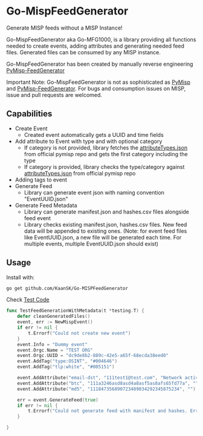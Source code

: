# Go-MispFeedGenerator

Generate MISP feeds without a MISP Instance!

Go-MispFeedGenerator aka Go-MFG1000, is a library providing all functions needed to create events, adding attributes and generating needed feed files. Generated files can be consumed by any MISP instance.

Go-MispFeedGenerator has been created by manually reverse engineering [PyMisp-FeedGenerator]

Important Note: Go-MispFeedGenerator is not as sophisticated as [PyMisp] and [PyMisp-FeedGenerator]. For bugs and consumption issues on MISP, issue and pull requests are welcomed.

## Capabilities

* Create Event
  * Created event automatically gets a UUID and time fields
* Add attribute to Event with type and with optional category
  * If category is not provided, library fetches the [attributeTypes.json] from official pymisp repo and gets the first category including the type
  * If category is provided, library checks the type/category against [attributeTypes.json] from official pymisp repo
* Adding tags to event
* Generate Feed
  * Library can generate event json with naming convention "EventUUID.json"
* Generate Feed Metadata
  * Library can generate manifest.json and hashes.csv files alongside feed event
  * Library checks existing manifest.json, hashes.csv files. New feed data will be appended to existing ones. (Note: for event feed files like EventUUID.json, a new file will be generated each time. For multiple events, multiple EventUUID.json should exist)


## Usage
Install with:
````bash
go get github.com/KaanSK/Go-MISPFeedGenerator
````
Check [Test Code](mispfeedgenerator_test.go)  

```go
func TestFeedGenerationWithMetadata(t *testing.T) {
	defer cleanGeneratedFiles()
	event, err := NewMispEvent()
	if err != nil {
		t.Errorf("Could not create new event")
	}
	event.Info = "Dummy event"
	event.Orgc.Name = "TEST ORG"
	event.Orgc.UUID = "dc9de8b2-889c-42e5-a65f-68ecda38eed0"
	event.AddTag("type:OSINT", "#004646")
	event.AddTag("tlp:white", "#005151")

	event.AddAttribute("email-dst", "111test1@test.com", "Network activity")
	event.AddAttribute("btc", "111a3246asd8asd4a8asf5as8afs65fd77a", "")
	event.AddAttribute("md5", "111847356890723489034292345875234", "")

	err = event.GenerateFeed(true)
	if err != nil {
		t.Errorf("Could not generate feed with manifest and hashes. Error: %s", err)
	}

}
```



[PyMisp-FeedGenerator]: https://github.com/MISP/PyMISP/blob/main/examples/feed-generator/generate.py
[PyMisp]: https://github.com/MISP/PyMISP
[attributeTypes.json]: https://raw.githubusercontent.com/MISP/PyMISP/3c141e1fdb9127e10c5e7ec4784beb26af4b7ea7/pymisp/data/describeTypes.json